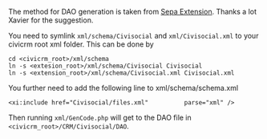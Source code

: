 The method for DAO generation is taken from [Sepa Extension](https://github.com/Project60/org.project60.sepa). Thanks a lot Xavier for the suggestion. 

You need to symlink `xml/schema/Civisocial` and `xml/Civisocial.xml` to your civicrm root xml folder. This can be done by

```
cd <civicrm_root>/xml/schema
ln -s <extesion_root>/xml/schema/Civisocial Civisocial
ln -s <extension_root>/xml/schema/Civisocial.xml Civisocial.xml
```

You further need to add the following line to xml/schema/schema.xml

`<xi:include href="Civisocial/files.xml"          parse="xml" />`

Then running `xml/GenCode.php` will get to the DAO file in `<civicrm_root>/CRM/Civisocial/DAO`.


